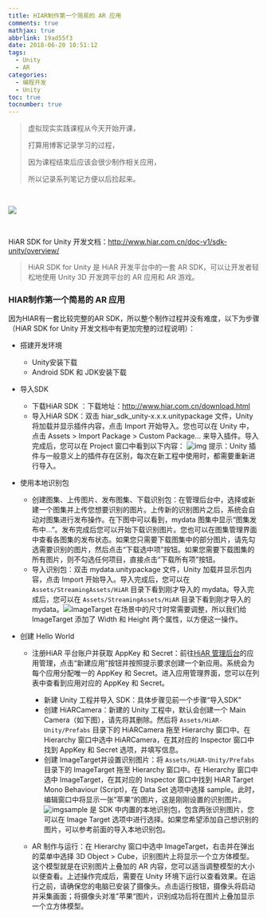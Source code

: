 ```yaml
---
title: HIAR制作第一个简易的 AR 应用
comments: true
mathjax: true
abbrlink: 19ad55f3
date: 2018-06-20 10:51:12
tags:
  - Unity
  - AR
categories: 
  - 编程开发
  - Unity
toc: true
tocnumber: true
---
```


> 虚拟现实实践课程从今天开始开课，
>
> 打算用博客记录学习的过程，
>
> 因为课程结束后应该会很少制作相关应用，
>
> 所以记录系列笔记方便以后捡起来。

<!--more-->

​         

![](https://photo.hushhw.cn/timg.jpg )

​           

HiAR SDK for Unity 开发文档：http://www.hiar.com.cn/doc-v1/sdk-unity/overview/

> HiAR SDK for Unity 是 HiAR 开发平台中的一套 AR SDK，可以让开发者轻松地使用 Unity 3D 开发跨平台的 AR 应用和 AR 游戏。



### HIAR制作第一个简易的 AR 应用

因为HIAR有一套比较完整的AR SDK，所以整个制作过程并没有难度，以下为步骤（HiAR SDK for Unity 开发文档中有更加完整的过程说明）：

- 搭建开发环境

  - Unity安装下载
  - Android SDK 和 JDK安装下载





- 导入SDK

  - 下载HiAR SDK ：下载地址：http://www.hiar.com.cn/download.html
  - 导入HiAR SDK：双击 hiar_sdk_unity-x.x.x.unitypackage 文件，Unity 将加载并显示插件内容，点击 Import 开始导入。您也可以在 Unity 中，点击 Assets > Import Package > Custom Package... 来导入插件。导入完成后，您可以在 Project 窗口中看到以下内容：
    ![img](https://photo.hushhw.cn/2.jpg)
    提示：Unity 插件与一般意义上的插件存在区别，每次在新工程中使用时，都需要重新进行导入。





- 使用本地识别包

  - 创建图集、上传图片、发布图集、下载识别包：在管理后台中，选择或新建一个图集并上传您想要识别的图片。上传新的识别图片之后，系统会自动对图集进行发布操作。在下图中可以看到，mydata 图集中显示“图集发布中...”。发布完成后您可以开始下载识别图片。您也可以在图集管理界面中查看各图集的发布状态。如果您只需要下载图集中的部分图片，请先勾选需要识别的图片，然后点击“下载选中项”按钮。如果您需要下载图集的所有图片，则不勾选任何项目，直接点击“下载所有项”按钮。
  - 导入识别包：双击 mydata.unitypackage 文件，Unity 加载并显示包内容，点击 Import 开始导入。导入完成后，您可以在 `Assets/StreamingAssets/HiAR` 目录下看到刚才导入的 mydata。导入完成后，您可以在 `Assets/StreamingAssets/HiAR` 目录下看到刚才导入的 mydata。![](https://photo.hushhw.cn/TIM%E6%88%AA%E5%9B%BE20180620145352.png)ImageTarget 在场景中的尺寸时常需要调整，所以我们给 ImageTarget 添加了 Width 和 Height 两个属性，以方便这一操作。




- 创建 Hello World

  - 注册HiAR 平台账户并获取 AppKey 和 Secret：前往[HiAR 管理后台](http://portal.hiar.io/)的应用管理，点击“新建应用”按钮并按照提示要求创建一个新应用。系统会为每个应用分配唯一的 AppKey 和 Secret。进入应用管理界面，您可以在列表中查看到应用对应的 AppKey 和 Secret。
    - 新建 Unity 工程并导入 SDK：具体步骤见前一个步骤“导入SDK”
    - 创建 HiARCamera：新建的 Unity 工程中，默认会创建一个 Main Camera（如下图），请先将其删除。然后将 `Assets/HiAR-Unity/Prefabs` 目录下的 HiARCamera 拖至 Hierarchy 窗口中。在 Hierarchy 窗口中选中 HiARCamera，在其对应的 Inspector 窗口中找到 AppKey 和 Secret 选项，并填写信息。
    - 创建 ImageTarget并设置识别图片：将 `Assets/HiAR-Unity/Prefabs` 目录下的 ImageTarget 拖至 Hierarchy 窗口中。在 Hierarchy 窗口中选中 ImageTarget，在其对应的 Inspector 窗口中找到 HiAR Target Mono Behaviour (Script)，在 Data Set 选项中选择 sample。此时，编辑窗口中将显示一张”苹果“的图片，这是刚刚设置的识别图片。![img](https://photo.hushhw.cn/TIM%E6%88%AA%E5%9B%BE20180620143856.png)sample 是 SDK 中内置的本地识别包，包含两张识别图片，您可以在 Image Target 选项中进行选择。如果您希望添加自己想识别的图片，可以参考前面的导入本地识别包。

  


  - AR 制作与运行：在 Hierarchy 窗口中选中 ImageTarget，右击并在弹出的菜单中选择 3D Object > Cube，识别图片上将显示一个立方体模型。这个模型就是在识别图片上叠加的 AR 内容，您可以适当调整模型的大小以便查看。上述操作完成后，需要在 Unity 环境下运行以查看效果。在运行之前，请确保您的电脑已安装了摄像头。点击运行按钮，摄像头将启动并采集画面；将摄像头对准”苹果“图片，识别成功后将在图片上叠加显示一个立方体模型。

  ​